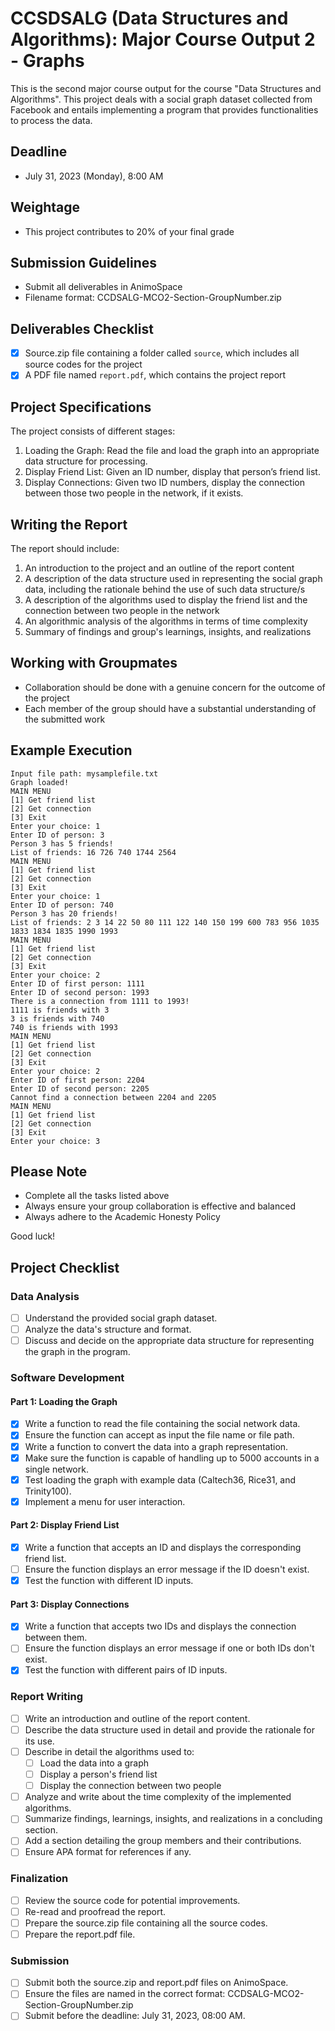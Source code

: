 # CCSDSALG (Data Structures and Algorithms): Major Course Output 2 - Graphs

This is the second major course output for the course "Data Structures and Algorithms". This project deals with a social graph dataset collected from Facebook and entails implementing a program that provides functionalities to process the data.

## Deadline

- July 31, 2023 (Monday), 8:00 AM

## Weightage

- This project contributes to 20% of your final grade

## Submission Guidelines

- Submit all deliverables in AnimoSpace
- Filename format: CCDSALG-MCO2-Section-GroupNumber.zip

## Deliverables Checklist

- [x] Source.zip file containing a folder called `source`, which includes all source codes for the project
- [x] A PDF file named `report.pdf`, which contains the project report

## Project Specifications

The project consists of different stages:

1. Loading the Graph: Read the file and load the graph into an appropriate data structure for processing.
2. Display Friend List: Given an ID number, display that person’s friend list.
3. Display Connections: Given two ID numbers, display the connection between those two people in the network, if it exists.

## Writing the Report

The report should include:

1. An introduction to the project and an outline of the report content
2. A description of the data structure used in representing the social graph data, including the rationale behind the use of such data structure/s
3. A description of the algorithms used to display the friend list and the connection between two people in the network
4. An algorithmic analysis of the algorithms in terms of time complexity
5. Summary of findings and group's learnings, insights, and realizations

## Working with Groupmates

- Collaboration should be done with a genuine concern for the outcome of the project
- Each member of the group should have a substantial understanding of the submitted work

## Example Execution

```plaintext
Input file path: mysamplefile.txt
Graph loaded!
MAIN MENU
[1] Get friend list
[2] Get connection
[3] Exit
Enter your choice: 1
Enter ID of person: 3
Person 3 has 5 friends!
List of friends: 16 726 740 1744 2564
MAIN MENU
[1] Get friend list
[2] Get connection
[3] Exit
Enter your choice: 1
Enter ID of person: 740
Person 3 has 20 friends!
List of friends: 2 3 14 22 50 80 111 122 140 150 199 600 783 956 1035 1833 1834 1835 1990 1993
MAIN MENU
[1] Get friend list
[2] Get connection
[3] Exit
Enter your choice: 2
Enter ID of first person: 1111
Enter ID of second person: 1993
There is a connection from 1111 to 1993!
1111 is friends with 3
3 is friends with 740
740 is friends with 1993
MAIN MENU
[1] Get friend list
[2] Get connection
[3] Exit
Enter your choice: 2
Enter ID of first person: 2204
Enter ID of second person: 2205
Cannot find a connection between 2204 and 2205
MAIN MENU
[1] Get friend list
[2] Get connection
[3] Exit
Enter your choice: 3
```

## Please Note

- Complete all the tasks listed above
- Always ensure your group collaboration is effective and balanced
- Always adhere to the Academic Honesty Policy

Good luck!

## Project Checklist
### Data Analysis

- [ ] Understand the provided social graph dataset.
- [ ] Analyze the data's structure and format.
- [ ] Discuss and decide on the appropriate data structure for representing the graph in the program.

### Software Development 

#### Part 1: Loading the Graph
- [x] Write a function to read the file containing the social network data.
- [x] Ensure the function can accept as input the file name or file path.
- [x] Write a function to convert the data into a graph representation.
- [x] Make sure the function is capable of handling up to 5000 accounts in a single network.
- [x] Test loading the graph with example data (Caltech36, Rice31, and Trinity100).
- [x] Implement a menu for user interaction.

#### Part 2: Display Friend List
- [x] Write a function that accepts an ID and displays the corresponding friend list.
- [ ] Ensure the function displays an error message if the ID doesn't exist.
- [x] Test the function with different ID inputs.

#### Part 3: Display Connections
- [x] Write a function that accepts two IDs and displays the connection between them.
- [ ] Ensure the function displays an error message if one or both IDs don't exist.
- [x] Test the function with different pairs of ID inputs.

### Report Writing

- [ ] Write an introduction and outline of the report content.
- [ ] Describe the data structure used in detail and provide the rationale for its use.
- [ ] Describe in detail the algorithms used to:
  - [ ] Load the data into a graph
  - [ ] Display a person's friend list
  - [ ] Display the connection between two people
- [ ] Analyze and write about the time complexity of the implemented algorithms.
- [ ] Summarize findings, learnings, insights, and realizations in a concluding section.
- [ ] Add a section detailing the group members and their contributions.
- [ ] Ensure APA format for references if any.

### Finalization

- [ ] Review the source code for potential improvements.
- [ ] Re-read and proofread the report.
- [ ] Prepare the source.zip file containing all the source codes.
- [ ] Prepare the report.pdf file.

### Submission

- [ ] Submit both the source.zip and report.pdf files on AnimoSpace.
- [ ] Ensure the files are named in the correct format: CCDSALG-MCO2-Section-GroupNumber.zip
- [ ] Submit before the deadline: July 31, 2023, 08:00 AM.
